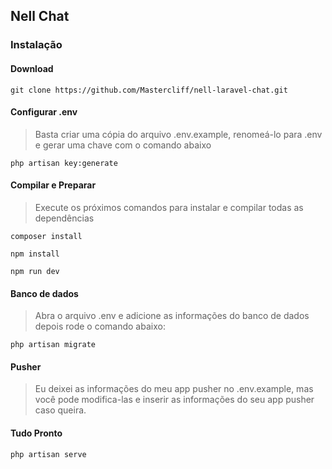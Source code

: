 ## Nell Chat

### Instalação

#### Download
    git clone https://github.com/Mastercliff/nell-laravel-chat.git

#### Configurar .env

> Basta criar uma cópia do arquivo .env.example, renomeá-lo para .env e gerar uma chave com o comando abaixo

    php artisan key:generate


#### Compilar e Preparar

> Execute os próximos comandos para instalar e compilar todas as dependências

    composer install

    npm install

    npm run dev

#### Banco de dados

>  Abra o arquivo .env e adicione as informações do banco de dados depois rode o comando abaixo:

    php artisan migrate

#### Pusher

>Eu deixei as informações do meu app pusher no .env.example, mas você pode modifica-las e inserir as informações do seu app pusher caso queira.

#### Tudo Pronto

    php artisan serve
